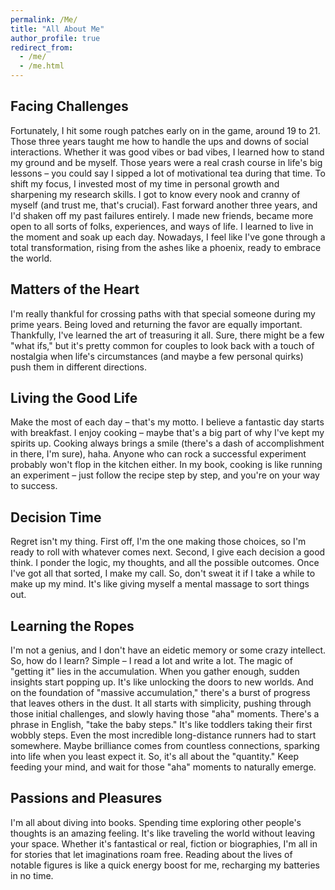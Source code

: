 ```yaml
---
permalink: /Me/
title: "All About Me"
author_profile: true
redirect_from: 
  - /me/
  - /me.html
---
```


## Facing Challenges
Fortunately, I hit some rough patches early on in the game, around 19 to 21. Those three years taught me how to handle the ups and downs of social interactions. Whether it was good vibes or bad vibes, I learned how to stand my ground and be myself. Those years were a real crash course in life's big lessons – you could say I sipped a lot of motivational tea during that time. To shift my focus, I invested most of my time in personal growth and sharpening my research skills. I got to know every nook and cranny of myself (and trust me, that's crucial). Fast forward another three years, and I'd shaken off my past failures entirely. I made new friends, became more open to all sorts of folks, experiences, and ways of life. I learned to live in the moment and soak up each day. Nowadays, I feel like I've gone through a total transformation, rising from the ashes like a phoenix, ready to embrace the world.

## Matters of the Heart
I'm really thankful for crossing paths with that special someone during my prime years. Being loved and returning the favor are equally important. Thankfully, I've learned the art of treasuring it all. Sure, there might be a few "what ifs," but it's pretty common for couples to look back with a touch of nostalgia when life's circumstances (and maybe a few personal quirks) push them in different directions.

## Living the Good Life
Make the most of each day – that's my motto. I believe a fantastic day starts with breakfast. I enjoy cooking – maybe that's a big part of why I've kept my spirits up. Cooking always brings a smile (there's a dash of accomplishment in there, I'm sure), haha. Anyone who can rock a successful experiment probably won't flop in the kitchen either. In my book, cooking is like running an experiment – just follow the recipe step by step, and you're on your way to success.

## Decision Time
Regret isn't my thing. First off, I'm the one making those choices, so I'm ready to roll with whatever comes next. Second, I give each decision a good think. I ponder the logic, my thoughts, and all the possible outcomes. Once I've got all that sorted, I make my call. So, don't sweat it if I take a while to make up my mind. It's like giving myself a mental massage to sort things out.

## Learning the Ropes
I'm not a genius, and I don't have an eidetic memory or some crazy intellect. So, how do I learn? Simple – I read a lot and write a lot. The magic of "getting it" lies in the accumulation. When you gather enough, sudden insights start popping up. It's like unlocking the doors to new worlds. And on the foundation of "massive accumulation," there's a burst of progress that leaves others in the dust. It all starts with simplicity, pushing through those initial challenges, and slowly having those "aha" moments. There's a phrase in English, "take the baby steps." It's like toddlers taking their first wobbly steps. Even the most incredible long-distance runners had to start somewhere. Maybe brilliance comes from countless connections, sparking into life when you least expect it. So, it's all about the "quantity." Keep feeding your mind, and wait for those "aha" moments to naturally emerge.

## Passions and Pleasures
I'm all about diving into books. Spending time exploring other people's thoughts is an amazing feeling. It's like traveling the world without leaving your space. Whether it's fantastical or real, fiction or biographies, I'm all in for stories that let imaginations roam free. Reading about the lives of notable figures is like a quick energy boost for me, recharging my batteries in no time.
